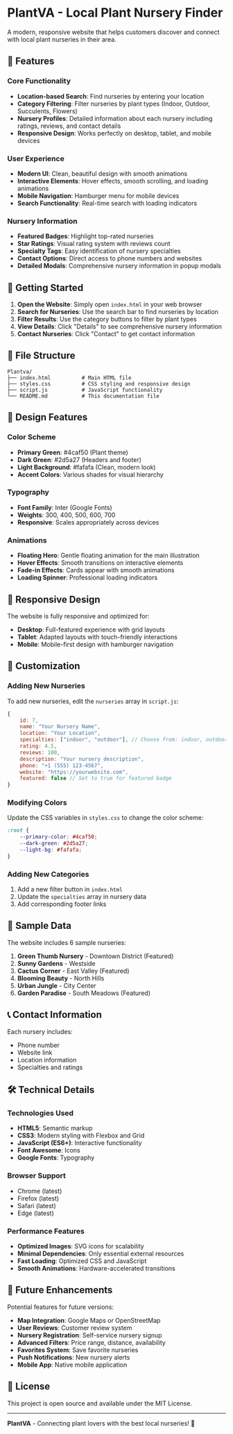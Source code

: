 # PlantVA - Local Plant Nursery Finder

A modern, responsive website that helps customers discover and connect with local plant nurseries in their area.

## 🌱 Features

### Core Functionality
- **Location-based Search**: Find nurseries by entering your location
- **Category Filtering**: Filter nurseries by plant types (Indoor, Outdoor, Succulents, Flowers)
- **Nursery Profiles**: Detailed information about each nursery including ratings, reviews, and contact details
- **Responsive Design**: Works perfectly on desktop, tablet, and mobile devices

### User Experience
- **Modern UI**: Clean, beautiful design with smooth animations
- **Interactive Elements**: Hover effects, smooth scrolling, and loading animations
- **Mobile Navigation**: Hamburger menu for mobile devices
- **Search Functionality**: Real-time search with loading indicators

### Nursery Information
- **Featured Badges**: Highlight top-rated nurseries
- **Star Ratings**: Visual rating system with reviews count
- **Specialty Tags**: Easy identification of nursery specialties
- **Contact Options**: Direct access to phone numbers and websites
- **Detailed Modals**: Comprehensive nursery information in popup modals

## 🚀 Getting Started

1. **Open the Website**: Simply open `index.html` in your web browser
2. **Search for Nurseries**: Use the search bar to find nurseries by location
3. **Filter Results**: Use the category buttons to filter by plant types
4. **View Details**: Click "Details" to see comprehensive nursery information
5. **Contact Nurseries**: Click "Contact" to get contact information

## 📁 File Structure

```
Plantva/
├── index.html          # Main HTML file
├── styles.css          # CSS styling and responsive design
├── script.js           # JavaScript functionality
└── README.md           # This documentation file
```

## 🎨 Design Features

### Color Scheme
- **Primary Green**: #4caf50 (Plant theme)
- **Dark Green**: #2d5a27 (Headers and footer)
- **Light Background**: #fafafa (Clean, modern look)
- **Accent Colors**: Various shades for visual hierarchy

### Typography
- **Font Family**: Inter (Google Fonts)
- **Weights**: 300, 400, 500, 600, 700
- **Responsive**: Scales appropriately across devices

### Animations
- **Floating Hero**: Gentle floating animation for the main illustration
- **Hover Effects**: Smooth transitions on interactive elements
- **Fade-in Effects**: Cards appear with smooth animations
- **Loading Spinner**: Professional loading indicators

## 📱 Responsive Design

The website is fully responsive and optimized for:
- **Desktop**: Full-featured experience with grid layouts
- **Tablet**: Adapted layouts with touch-friendly interactions
- **Mobile**: Mobile-first design with hamburger navigation

## 🔧 Customization

### Adding New Nurseries
To add new nurseries, edit the `nurseries` array in `script.js`:

```javascript
{
    id: 7,
    name: "Your Nursery Name",
    location: "Your Location",
    specialties: ["indoor", "outdoor"], // Choose from: indoor, outdoor, succulents, flowers
    rating: 4.5,
    reviews: 100,
    description: "Your nursery description",
    phone: "+1 (555) 123-4567",
    website: "https://yourwebsite.com",
    featured: false // Set to true for featured badge
}
```

### Modifying Colors
Update the CSS variables in `styles.css` to change the color scheme:

```css
:root {
    --primary-color: #4caf50;
    --dark-green: #2d5a27;
    --light-bg: #fafafa;
}
```

### Adding New Categories
1. Add a new filter button in `index.html`
2. Update the `specialties` array in nursery data
3. Add corresponding footer links

## 🌟 Sample Data

The website includes 6 sample nurseries:
1. **Green Thumb Nursery** - Downtown District (Featured)
2. **Sunny Gardens** - Westside
3. **Cactus Corner** - East Valley (Featured)
4. **Blooming Beauty** - North Hills
5. **Urban Jungle** - City Center
6. **Garden Paradise** - South Meadows (Featured)

## 📞 Contact Information

Each nursery includes:
- Phone number
- Website link
- Location information
- Specialties and ratings

## 🛠️ Technical Details

### Technologies Used
- **HTML5**: Semantic markup
- **CSS3**: Modern styling with Flexbox and Grid
- **JavaScript (ES6+)**: Interactive functionality
- **Font Awesome**: Icons
- **Google Fonts**: Typography

### Browser Support
- Chrome (latest)
- Firefox (latest)
- Safari (latest)
- Edge (latest)

### Performance Features
- **Optimized Images**: SVG icons for scalability
- **Minimal Dependencies**: Only essential external resources
- **Fast Loading**: Optimized CSS and JavaScript
- **Smooth Animations**: Hardware-accelerated transitions

## 🚀 Future Enhancements

Potential features for future versions:
- **Map Integration**: Google Maps or OpenStreetMap
- **User Reviews**: Customer review system
- **Nursery Registration**: Self-service nursery signup
- **Advanced Filters**: Price range, distance, availability
- **Favorites System**: Save favorite nurseries
- **Push Notifications**: New nursery alerts
- **Mobile App**: Native mobile application

## 📄 License

This project is open source and available under the MIT License.

---

**PlantVA** - Connecting plant lovers with the best local nurseries! 🌱 
